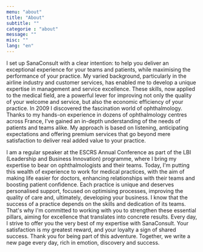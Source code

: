 ```yaml
---
menu: "about"
title: "About"
subtitle: ""
categorie : "about"
message: ""
misc: ""
lang: "en"
---
```

I set up SanaConsult with a clear intention: to help you deliver an exceptional experience for your teams and patients, while maximising the performance of your practice. My varied background, particularly in the airline industry and customer services, has enabled me to develop a unique expertise in management and service excellence. These skills, now applied to the medical field, are a powerful lever for improving not only the quality of your welcome and service, but also the economic efficiency of your practice. In 2009 I discovered the fascination world of ophthalmology. Thanks to my hands-on experience in dozens of ophthalmology centres across France, I've gained an in-depth understanding of the needs of patients and teams alike. My approach is based on listening, anticipating expectations and offering premium services that go beyond mere satisfaction to deliver real added value to your practice.

I am a regular speaker at the ESCRS Annual Conference as part of the LBI (Leadership and Business Innovation) programme, where I bring my expertise to bear on ophthalmologists and their teams. Today, I'm putting this wealth of experience to work for medical practices, with the aim of making life easier for doctors, enhancing relationships with their teams and boosting patient confidence. Each practice is unique and deserves personalised support, focused on optimising processes, improving the quality of care and, ultimately, developing your business. I know that the success of a practice depends on the skills and dedication of its teams. That's why I'm committed to working with you to strengthen these essential pillars, aiming for excellence that translates into concrete results. Every day, I strive to offer you the very best of my expertise with SanaConsult. Your satisfaction is my greatest reward, and your loyalty a sign of shared success. Thank you for being part of this adventure. Together, we write a new page every day, rich in emotion, discovery and success.


